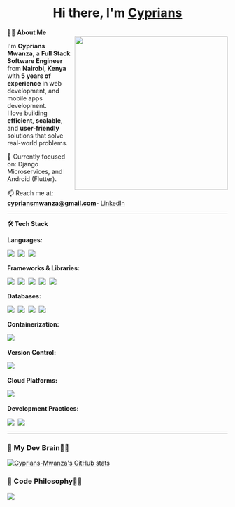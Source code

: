 <h1 align="center"> Hi there, I'm <a href="https://www.linkedin.com/in/cyprians-mwanza-3665882b1/">Cyprians</a></h1>

<!-- Header Links -->
<p align="center">
<!--   <a href="#">Portfolio</a> - -->
<!--   <a href="#">Twitter</a> - -->
<!--   <a href="#">Website</a> - -->
<!--   <a href="#">Featured</a> - -->
<!--   <a href="cypriansmwanza@gmail.com">Contact Me</a> -->
</p>


👨‍💻 **About Me**  
<img src="https://raw.githubusercontent.com/sanjay-kv/sanjay-kv/main/Assets/illustration.png" width="350px" align="right">

I'm **Cyprians Mwanza**, a **Full Stack Software Engineer** from **Nairobi, Kenya** with **5 years of experience** in web development, and mobile apps development.  
I love building **efficient**, **scalable**, and **user-friendly** solutions that solve real-world problems.

🌱 Currently focused on: Django Microservices, and Android (Flutter).

📫 Reach me at: **cypriansmwanza@gmail.com**-
<a href="https://www.linkedin.com/in/cyprians-mwanza-3665882b1/">LinkedIn</a>



------
<!--- Adding Tech Stack open Section -->

**🛠 Tech Stack**

**Languages:**  

<img src="https://img.shields.io/badge/Dart-0175C2?style=flat&logo=dart&logoColor=white">&nbsp;
<img src="https://img.shields.io/badge/Java-ED8B00?style=flat&logo=openjdk&logoColor=white">&nbsp;
<img src="https://img.shields.io/badge/Python-3776AB?style=flat&logo=python&logoColor=white">&nbsp;


**Frameworks & Libraries:**  

<img src="https://img.shields.io/badge/Flutter-02569B?style=flat&logo=flutter&logoColor=white">&nbsp;
<img src="https://img.shields.io/badge/Spring Boot-6DB33F?style=flat&logo=springboot&logoColor=white">&nbsp;
<img src="https://img.shields.io/badge/Django-092E20?style=flat&logo=django&logoColor=white">&nbsp;
<img src="https://img.shields.io/badge/React-20232A?style=flat&logo=react&logoColor=61DAFB">&nbsp;
<img src="https://img.shields.io/badge/Android-3DDC84?style=flat&logo=android&logoColor=white">&nbsp;

**Databases:** 

<img src="https://img.shields.io/badge/PostgreSQL-4169E1?style=flat&logo=postgresql&logoColor=white">&nbsp;
<img src="https://img.shields.io/badge/MySQL-4479A1?style=flat&logo=mysql&logoColor=white">&nbsp;
<img src="https://img.shields.io/badge/Firebase-FFCA28?style=flat&logo=firebase&logoColor=black">&nbsp;
<img src="https://img.shields.io/badge/MongoDB-47A248?style=flat&logo=mongodb&logoColor=white">&nbsp;
 
**Containerization:**  

<img src="https://img.shields.io/badge/Docker-2496ED?style=flat&logo=docker&logoColor=white">&nbsp;


**Version Control:**  

<img src="https://img.shields.io/badge/Git-F05032?style=flat&logo=git&logoColor=white">&nbsp;


**Cloud Platforms:** 

<img src="https://img.shields.io/badge/AWS-232F3E?style=flat&logo=amazon-aws&logoColor=white">&nbsp;

**Development Practices:**  

<img src="https://img.shields.io/badge/GitHub_Actions-2088FF?style=flat&logo=githubactions&logoColor=white">&nbsp;
<img src="https://img.shields.io/badge/Microservices-FF6C37?style=flat&logo=architect&logoColor=white">&nbsp;


---

### 🧠 My Dev Brain👨‍💻

[![Cyprians-Mwanza's GitHub stats](https://github-readme-stats.vercel.app/api?username=Cyprians-Mwanza&show_icons=true)](https://github.com/Cyprians-Mwanza)




### 🧠 Code Philosophy👨‍💻

![](https://quotes-github-readme.vercel.app/api?type=horizontal&theme=light)


